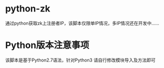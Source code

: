 # python-zk
通过python获取zk上注册者IP，该脚本仅限单IP情况，多IP情况还在开发中......

# Python版本注意事项

该脚本是基于Python2.7语法，针对Python3 请自行修改模块导入及方法即可
